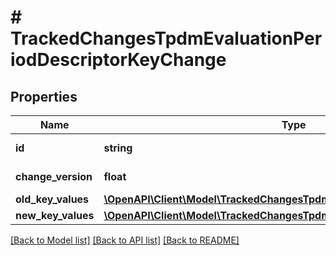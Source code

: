 # # TrackedChangesTpdmEvaluationPeriodDescriptorKeyChange

## Properties

Name | Type | Description | Notes
------------ | ------------- | ------------- | -------------
**id** | **string** | Resource identifier | [optional]
**change_version** | **float** | Change version | [optional]
**old_key_values** | [**\OpenAPI\Client\Model\TrackedChangesTpdmEvaluationPeriodDescriptorKey**](TrackedChangesTpdmEvaluationPeriodDescriptorKey.md) |  | [optional]
**new_key_values** | [**\OpenAPI\Client\Model\TrackedChangesTpdmEvaluationPeriodDescriptorKey**](TrackedChangesTpdmEvaluationPeriodDescriptorKey.md) |  | [optional]

[[Back to Model list]](../../README.md#models) [[Back to API list]](../../README.md#endpoints) [[Back to README]](../../README.md)
